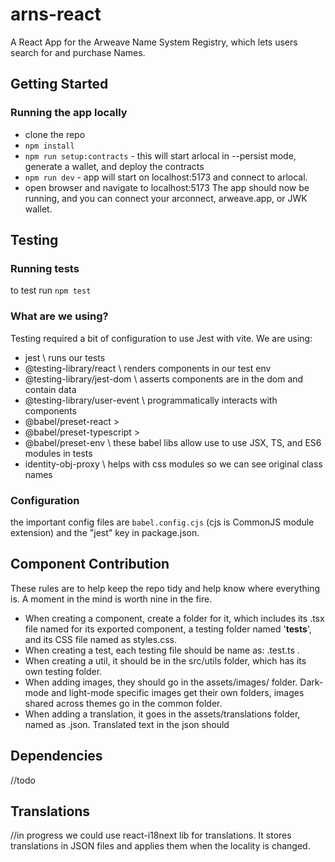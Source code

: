 # arns-react
A React App for the Arweave Name System Registry, which lets users search for and purchase Names.

## Getting Started

### Running the app locally

- clone the repo
- `npm install`
- `npm run setup:contracts` - this will start arlocal in --persist mode, generate a wallet, and deploy the contracts
- `npm run dev` - app will start on localhost:5173 and connect to arlocal.
- open browser and navigate to localhost:5173
The app should now be running, and you can connect your arconnect, arweave.app, or JWK wallet.



## Testing

### Running tests
to test run `npm test`


### What are we using?

Testing required a bit of configuration to use Jest with vite. We are using:

- jest \ runs our tests
- @testing-library/react \ renders components in our test env
- @testing-library/jest-dom \ asserts components are in the dom and contain data
- @testing-library/user-event \ programmatically interacts with components
- @babel/preset-react >
- @babel/preset-typescript >
- @babel/preset-env \ these babel libs allow use to use JSX, TS, and ES6 modules in tests 
- identity-obj-proxy \ helps with css modules so we can see original class names

### Configuration

the important config files are `babel.config.cjs` (cjs is CommonJS module extension) and the "jest" key in package.json.


## Component Contribution
These rules are to help keep the repo tidy and help know where everything is. A moment in the mind is worth nine in the fire.

- When creating a component, create a folder for it, which includes its .tsx file named for its exported component, a testing folder named '__tests__', and its CSS file named as styles.css.
- When creating a test, each testing file should be name as: <file its testing>.test.ts .
- When creating a util, it should be in the src/utils folder, which has its own testing folder.
- When adding images, they should go in the assets/images/<theme-type> folder. Dark-mode and light-mode specific images get their own folders, images shared across themes go in the common folder.
- When adding a translation, it goes in the assets/translations folder, named as <native-languages-name>.json. Translated text in the json should

## Dependencies

//todo

## Translations

//in progress
we could use react-i18next lib for translations. It stores translations in JSON files and applies them when the locality is changed.

